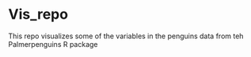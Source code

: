 # Vis_repo

This repo visualizes some of the variables in the penguins data from teh Palmerpenguins R package

